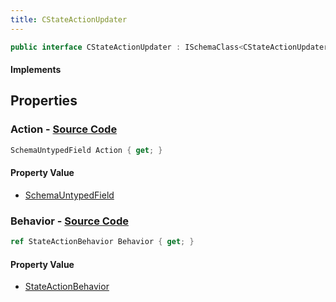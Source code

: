 ```yaml
---
title: CStateActionUpdater
---
```


```csharp
public interface CStateActionUpdater : ISchemaClass<CStateActionUpdater>, ISchemaField, ISchemaClass, INativeHandle
```

#### Implements

## Properties

### **Action** - [Source Code](https://github.com/swiftly-solution/swiftlys2/blob/main/managed/src/SwiftlyS2.Generated/Schemas/Interfaces/CStateActionUpdater.cs#L17)

```csharp
SchemaUntypedField Action { get; }
```

#### Property Value

- [SchemaUntypedField](/docs/api/shared/schemas/schemauntypedfield)

### **Behavior** - [Source Code](https://github.com/swiftly-solution/swiftlys2/blob/main/managed/src/SwiftlyS2.Generated/Schemas/Interfaces/CStateActionUpdater.cs#L19)

```csharp
ref StateActionBehavior Behavior { get; }
```

#### Property Value

- [StateActionBehavior](/docs/api/shared/schemadefinitions/stateactionbehavior)

